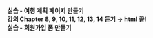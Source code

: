 **실습 - 여행 계획 페이지 만들기** <br>
**강의 Chapter 8, 9, 10, 11, 12, 13, 14 듣기 → html 끝!** <br>
**실습 - 회원가입 폼 만들기** <br>
<br>

